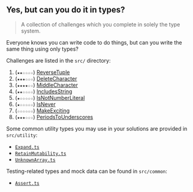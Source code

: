 <!-- DO NOT EDIT THIS FILE DIRECTLY - EDIT src/build/template.md INSTEAD -->

## Yes, but can you do it in types?

> A collection of challenges which you complete in solely the type system.

Everyone knows you can write code to do things, but can you write the same thing using only types?

Challenges are listed in the `src/` directory:

1. (`★★☆☆☆☆`) [ReverseTuple](./src/ReverseTuple.ts)
2. (`★★★☆☆☆`) [DeleteCharacter](./src/DeleteCharacter.ts)
3. (`★★★★☆☆`) [MiddleCharacter](./src/MiddleCharacter.ts)
4. (`★★☆☆☆☆`) [IncludesString](./src/IncludesString.ts)
5. (`★☆☆☆☆☆`) [IsNotNumberLiteral](./src/IsNotNumberLiteral.ts)
6. (`★☆☆☆☆☆`) [IsNever](./src/IsNever.ts)
7. (`☆☆☆☆☆☆`) [MakeExciting](./src/MakeExciting.ts)
7. (`★★★☆☆☆`) [PeriodsToUnderscores](./src/PeriodsToUnderscores.ts)

Some common utility types you may use in your solutions are provided in `src/utility`:

- [`Expand.ts`](./src/utility/Expand.ts)
- [`RetainMutability.ts`](./src/utility/RetainMutability.ts)
- [`UnknownArray.ts`](./src/utility/UnknownArray.ts)

Testing-related types and mock data can be found in `src/common`:

- [`Assert.ts`](./src/common/Assert.ts)
